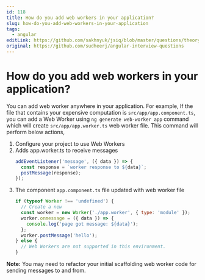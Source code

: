 ```yaml
---
id: 118
title: How do you add web workers in your application?
slug: how-do-you-add-web-workers-in-your-application
tags:
  - angular
editLink: https://github.com/sakhnyuk/jsiq/blob/master/questions/theory/angular/118.md
original: https://github.com/sudheerj/angular-interview-questions
---
```


# How do you add web workers in your application?

You can add web worker anywhere in your application. For example, If the file that contains your expensive computation is `src/app/app.component.ts`, you can add a Web Worker using `ng generate web-worker app` command which will create `src/app/app.worker.ts` web worker file. This command will perform below actions,

1. Configure your project to use Web Workers
2. Adds app.worker.ts to receive messages
   ```javascript
   addEventListener('message', ({ data }) => {
     const response = `worker response to ${data}`;
     postMessage(response);
   });
   ```
3. The component `app.component.ts` file updated with web worker file
   ```javascript
   if (typeof Worker !== 'undefined') {
     // Create a new
     const worker = new Worker('./app.worker', { type: 'module' });
     worker.onmessage = ({ data }) => {
       console.log('page got message: ${data}');
     };
     worker.postMessage('hello');
   } else {
     // Web Workers are not supported in this environment.
   }
   ```

**Note:** You may need to refactor your initial scaffolding web worker code for sending messages to and from.